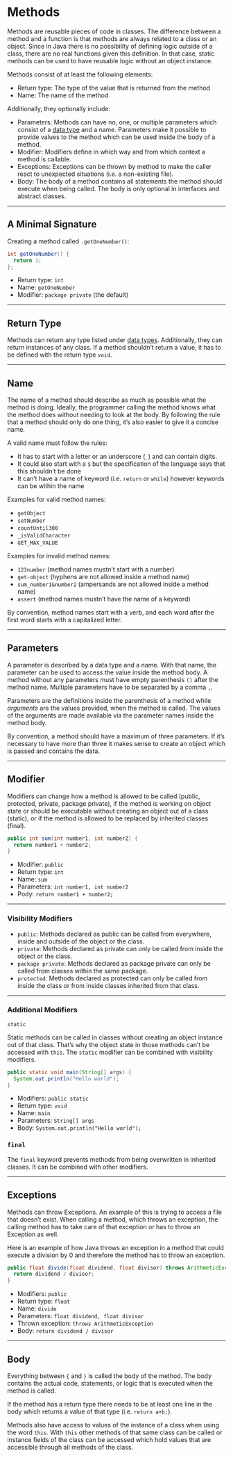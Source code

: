 # Methods
Methods are reusable pieces of code in classes. The difference between a method and a function is that methods are always related to a class or an object. Since in Java there is no possibility of defining logic outside of a class, there are no real functions given this definition. In that case, static methods can be used to have reusable logic without an object instance.

Methods consist of at least the following elements:

-   Return type: The type of the value that is returned from the method
-   Name: The name of the method

Additionally, they optionally include:

-   Parameters: Methods can have no, one, or multiple parameters which consist of a [data type](https://www.codecademy.com/resources/docs/java/data-types/) and a name. Parameters make it possible to provide values to the method which can be used inside the body of a method.
-   Modifier: Modifiers define in which way and from which context a method is callable.
-   Exceptions: Exceptions can be thrown by method to make the caller react to unexpected situations (i.e. a non-existing file).
-   Body: The body of a method contains all statements the method should execute when being called. The body is only optional in interfaces and abstract classes.

---

## A Minimal Signature
Creating a method called `.getOneNumber()`:

```Java
int getOneNumber() {
  return 1;
};
```

-   Return type: `int`
-   Name: `getOneNumber`
-   Modifier: `package private` (the default)

---

## Return Type
Methods can return any type listed under [data types](https://www.codecademy.com/resources/docs/java/data-types/). Additionally, they can return instances of any class. If a method shouldn’t return a value, it has to be defined with the return type `void`.

---

## Name
The name of a method should describe as much as possible what the method is doing. Ideally, the programmer calling the method knows what the method does without needing to look at the body. By following the rule that a method should only do one thing, it’s also easier to give it a concise name.

A valid name must follow the rules:

-   It has to start with a letter or an underscore (`_`) and can contain digits.
-   It could also start with a `$` but the specification of the language says that this shouldn’t be done
-   It can’t have a name of keyword (i.e. `return` or `while`) however keywords can be within the name

Examples for valid method names:

-   `getObject`
-   `setNumber`
-   `countUntil300`
-   `_isValidCharacter`
-   `GET_MAX_VALUE`

Examples for invalid method names:

-   `123number` (method names mustn’t start with a number)
-   `get-object` (hyphens are not allowed inside a method name)
-   `sum_number1&number2` (ampersands are not allowed inside a method name)
-   `assert` (method names mustn’t have the name of a keyword)

By convention, method names start with a verb, and each word after the first word starts with a capitalized letter.

---

## Parameters
A parameter is described by a data type and a name. With that name, the parameter can be used to access the value inside the method body. A method without any parameters must have empty parenthesis `()` after the method name. Multiple parameters have to be separated by a comma `,`.

Parameters are the definitions inside the parenthesis of a method while _arguments_ are the values provided, when the method is called. The values of the arguments are made available via the parameter names inside the method body.

By convention, a method should have a maximum of three parameters. If it’s necessary to have more than three it makes sense to create an object which is passed and contains the data.

---

## Modifier
Modifiers can change how a method is allowed to be called (public, protected, private, package private), if the method is working on object state or should be executable without creating an object out of a class (static), or if the method is allowed to be replaced by inherited classes (final).

```Java
public int sum(int number1, int number2) {
  return number1 + number2;
}
```

-   Modifier: `public`
-   Return type: `int`
-   Name: `sum`
-   Parameters: `int number1, int number2`
-   Pody: `return number1 + number2;`

---

### Visibility Modifiers
-   `public`: Methods declared as public can be called from everywhere, inside and outside of the object or the class.
-   `private`: Methods declared as private can only be called from inside the object or the class.
-   `package private`: Methods declared as package private can only be called from classes within the same package.
-   `protected`: Methods declared as protected can only be called from inside the class or from inside classes inherited from that class.

---

### Additional Modifiers

  `static`
  
Static methods can be called in classes without creating an object instance out of that class. That’s why the object state in those methods can’t be accessed with `this`. The `static` modifier can be combined with visibility modifiers.

```Java
public static void main(String[] args) {
  System.out.println("Hello world");
}
```

-   Modifiers: `public static`
-   Return type: `void`
-   Name: `main`
-   Parameters: `String[] args`
-   Body: `System.out.println("Hello world");`

### `final`

The `final` keyword prevents methods from being overwritten in inherited classes. It can be combined with other modifiers.

---

## Exceptions
Methods can throw Exceptions. An example of this is trying to access a file that doesn’t exist. When calling a method, which throws an exception, the calling method has to take care of that exception or has to throw an Exception as well.

Here is an example of how Java throws an exception in a method that could execute a division by 0 and therefore the method has to throw an exception.

```Java
public float divide(float dividend, float divisor) throws ArithmeticException {
  return dividend / divisor;
}
```

-   Modifiers: `public`
-   Return type: `float`
-   Name: `divide`
-   Parameters: `float dividend, float divisor`
-   Thrown exception: `throws ArithmeticException`
-   Body: `return dividend / divisor`

---

## Body
Everything between `{` and `}` is called the body of the method. The body contains the actual code, statements, or logic that is executed when the method is called.

If the method has a return type there needs to be at least one line in the body which returns a value of that type (i.e. `return a+b;`).

Methods also have access to values of the instance of a class when using the word `this`. With `this` other methods of that same class can be called or instance fields of the class can be accessed which hold values that are accessible through all methods of the class.
